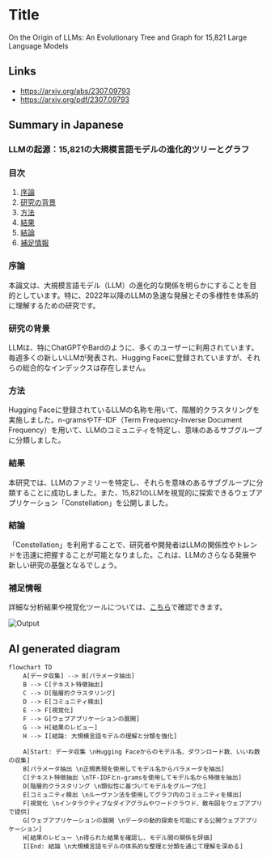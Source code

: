# Title
On the Origin of LLMs: An Evolutionary Tree and Graph for 15,821 Large Language Models

## Links
- https://arxiv.org/abs/2307.09793
- https://arxiv.org/pdf/2307.09793

## Summary in Japanese
### LLMの起源：15,821の大規模言語モデルの進化的ツリーとグラフ

### 目次
1. [序論](#序論)
2. [研究の背景](#研究の背景)
3. [方法](#方法)
4. [結果](#結果)
5. [結論](#結論)
6. [補足情報](#補足情報)

### 序論
本論文は、大規模言語モデル（LLM）の進化的な関係を明らかにすることを目的としています。特に、2022年以降のLLMの急速な発展とその多様性を体系的に理解するための研究です。

### 研究の背景
LLMは、特にChatGPTやBardのように、多くのユーザーに利用されています。毎週多くの新しいLLMが発表され、Hugging Faceに登録されていますが、それらの総合的なインデックスは存在しません。

### 方法
Hugging Faceに登録されているLLMの名称を用いて、階層的クラスタリングを実施しました。n-gramsやTF-IDF（Term Frequency-Inverse Document Frequency）を用いて、LLMのコミュニティを特定し、意味のあるサブグループに分類しました。

### 結果
本研究では、LLMのファミリーを特定し、それらを意味のあるサブグループに分類することに成功しました。また、15,821のLLMを視覚的に探索できるウェブアプリケーション「Constellation」を公開しました。

### 結論
「Constellation」を利用することで、研究者や開発者はLLMの関係性やトレンドを迅速に把握することが可能となりました。これは、LLMのさらなる発展や新しい研究の基盤となるでしょう。

### 補足情報
詳細な分析結果や視覚化ツールについては、[こちら](https://constellation.sites.stanford.edu)で確認できます。

![Output](https://constellation.sites.stanford.edu/sites/g/files/sbiybj29536/files/styles/card_1900x950/public/media/image/high_res_image-min_0.png?h=07184d4b&itok=101XVkZ-)


## AI generated diagram
```mermaid
flowchart TD
    A[データ収集] --> B[パラメータ抽出]
    B --> C[テキスト特徴抽出]
    C --> D[階層的クラスタリング]
    D --> E[コミュニティ検出]
    E --> F[視覚化]
    F --> G[ウェブアプリケーションの展開]
    G --> H[結果のレビュー]
    H --> I[結論: 大規模言語モデルの理解と分類を強化]

    A[Start: データ収集 \nHugging Faceからのモデル名、ダウンロード数、いいね数の収集]
    B[パラメータ抽出 \n正規表現を使用してモデル名からパラメータを抽出]
    C[テキスト特徴抽出 \nTF-IDFとn-gramsを使用してモデル名から特徴を抽出]
    D[階層的クラスタリング \n類似性に基づいてモデルをグループ化]
    E[コミュニティ検出 \nルーヴァン法を使用してグラフ内のコミュニティを検出]
    F[視覚化 \nインタラクティブなダイアグラムやワードクラウド、散布図をウェブアプリで提供]
    G[ウェブアプリケーションの展開 \nデータの動的探索を可能にする公開ウェブアプリケーション]
    H[結果のレビュー \n得られた結果を確認し、モデル間の関係を評価]
    I[End: 結論 \n大規模言語モデルの体系的な整理と分類を通じて理解を深める]
```
